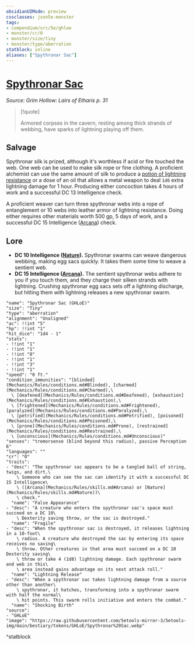 ```yaml
---
obsidianUIMode: preview
cssclasses: json5e-monster
tags:
- compendium/src/5e/ghloe
- monster/cr/0
- monster/size/tiny
- monster/type/aberration
statblock: inline
aliases: ["Spythronar Sac"]
---
```

# [Spythronar Sac](Mechanics\bestiary\aberration/spythronar-sac-ghloe.md)
*Source: Grim Hollow: Lairs of Etharis p. 31*  

> [!quote]  
> 
> Armored corpses in the cavern, resting among thick strands of webbing, have sparks of lightning playing off them.

## Salvage

Spythronar silk is prized, although it's worthless if acid or fire touched the web. One web can be used to make silk rope or fine clothing. A proficient alchemist can use the same amount of silk to produce a [potion of lightning resistance](Mechanics/items/potion-of-lightning-resistance.md) or a dose of an oil that allows a metal weapon to deal `1d6` extra lightning damage for 1 hour. Producing either concoction takes 4 hours of work and a successful DC 13 Intelligence check.

A proficient weaver can turn three spythronar webs into a rope of entanglement or 10 webs into leather armor of lightning resistance. Doing either requires other materials worth 500 gp, 5 days of work, and a successful DC 15 Intelligence ([Arcana](Mechanics/Rules/skills.md#Arcana)) check.

## Lore

- **DC 10 Intelligence ([Nature](Mechanics/Rules/skills.md#Nature)).** Spythronar swarms can weave dangerous webbing, making egg sacs quickly. It takes them some time to weave a sentient web.  
- **DC 15 Intelligence ([Arcana](Mechanics/Rules/skills.md#Arcana)).** The sentient spythronar webs adhere to you if you touch them, and they charge their silken strands with lightning. Crushing spythronar egg sacs sets off a lightning discharge, but hitting them with lightning releases a new spythronar swarm.  

```statblock
"name": "Spythronar Sac (GHLoE)"
"size": "Tiny"
"type": "aberration"
"alignment": "Unaligned"
"ac": !!int "5"
"hp": !!int "1"
"hit_dice": "1d4 - 1"
"stats":
- !!int "1"
- !!int "1"
- !!int "8"
- !!int "1"
- !!int "3"
- !!int "1"
"speed": "0 ft."
"condition_immunities": "[blinded](Mechanics/Rules/conditions.md#Blinded), [charmed](Mechanics/Rules/conditions.md#Charmed),\
  \ [deafened](Mechanics/Rules/conditions.md#Deafened), [exhaustion](Mechanics/Rules/conditions.md#Exhaustion),\
  \ [frightened](Mechanics/Rules/conditions.md#Frightened), [paralyzed](Mechanics/Rules/conditions.md#Paralyzed),\
  \ [petrified](Mechanics/Rules/conditions.md#Petrified), [poisoned](Mechanics/Rules/conditions.md#Poisoned),\
  \ [prone](Mechanics/Rules/conditions.md#Prone), [restrained](Mechanics/Rules/conditions.md#Restrained),\
  \ [unconscious](Mechanics/Rules/conditions.md#Unconscious)"
"senses": "tremorsense (blind beyond this radius), passive Perception 6"
"languages": ""
"cr": "0"
"traits":
- "desc": "The spythronar sac appears to be a tangled ball of string, twigs, and dirt.\
    \ Someone who can see the sac can identify it with a successful DC 15 Intelligence\
    \ ([Arcana](Mechanics/Rules/skills.md#Arcana) or [Nature](Mechanics/Rules/skills.md#Nature))\
    \ check."
  "name": "False Appearance"
- "desc": "A creature who enters the spythronar sac's space must succeed on a DC 10\
    \ Dexterity saving throw, or the sac is destroyed."
  "name": "Fragile"
- "desc": "When the spythronar sac is destroyed, it releases lightning in a 10-foot\
    \ radius. A creature who destroyed the sac by entering its space receives no saving\
    \ throw. Other creatures in that area must succeed on a DC 10 Dexterity saving\
    \ throw or take 4 (1d8) lightning damage. Each spythronar swarm and web in this\
    \ area instead gains advantage on its next attack roll."
  "name": "Lightning Release"
- "desc": "When a spythronar sac takes lightning damage from a source other than another\
    \ spythronar, it hatches, transforming into a spythronar swarm with half the normal\
    \ hit points. This swarm rolls initiative and enters the combat."
  "name": "Shocking Birth"
"source":
- "GHLoE"
"image": "https://raw.githubusercontent.com/5etools-mirror-3/5etools-img/main/bestiary/tokens/GHLoE/Spythronar%20Sac.webp"
```
^statblock